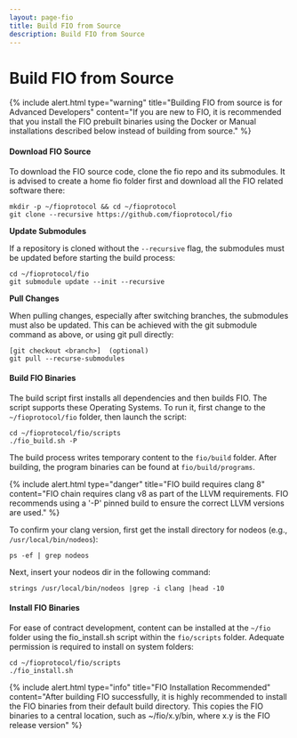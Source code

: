 ```yaml
---
layout: page-fio
title: Build FIO from Source
description: Build FIO from Source
---
```


# Build FIO from Source

{% include alert.html type="warning" title="Building FIO from source is for Advanced Developers" content="If you are new to FIO, it is recommended that you install the FIO prebuilt binaries using the Docker or Manual installations described below instead of building from source." %}

#### Download FIO Source

To download the FIO source code, clone the fio repo and its submodules. It is advised to create a home fio folder first and download all the FIO related software there:

```shell
mkdir -p ~/fioprotocol && cd ~/fioprotocol
git clone --recursive https://github.com/fioprotocol/fio
```

**Update Submodules**

If a repository is cloned without the `--recursive` flag, the submodules must be updated before starting the build process:

```shell
cd ~/fioprotocol/fio
git submodule update --init --recursive
```

**Pull Changes**

When pulling changes, especially after switching branches, the submodules must also be updated. This can be achieved with the git submodule command as above, or using git pull directly:

```shell
[git checkout <branch>]  (optional)
git pull --recurse-submodules
```

#### Build FIO Binaries

The build script first installs all dependencies and then builds FIO. The script supports these Operating Systems. To run it, first change to the `~/fioprotocol/fio` folder, then launch the script:

```shell
cd ~/fioprotocol/fio/scripts
./fio_build.sh -P
```

The build process writes temporary content to the `fio/build` folder. After building, the program binaries can be found at `fio/build/programs`.

{% include alert.html type="danger" title="FIO build requires clang 8" content="FIO chain requires clang v8 as part of the LLVM requirements. FIO recommends using a '-P' pinned build to ensure the correct LLVM versions are used." %}

To confirm your clang version, first get the install directory for nodeos (e.g., `/usr/local/bin/nodeos`): 

```shell
ps -ef | grep nodeos
```

Next, insert your nodeos dir in the following command:

```shell
strings /usr/local/bin/nodeos |grep -i clang |head -10
```

#### Install FIO Binaries

For ease of contract development, content can be installed at the `~/fio` folder using the fio_install.sh script within the `fio/scripts` folder. Adequate permission is required to install on system folders:

```shell
cd ~/fioprotocol/fio/scripts
./fio_install.sh
```

{% include alert.html type="info" title="FIO Installation Recommended" content="After building FIO successfully, it is highly recommended to install the FIO binaries from their default build directory. This copies the FIO binaries to a central location, such as ~/fio/x.y/bin, where x.y is the FIO release version" %}
